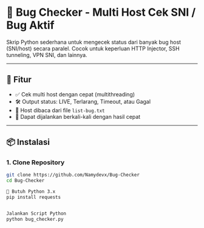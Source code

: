 # 🐞 Bug Checker - Multi Host Cek SNI / Bug Aktif

Skrip Python sederhana untuk mengecek status dari banyak bug host (SNI/host) secara paralel. Cocok untuk keperluan HTTP Injector, SSH tunneling, VPN SNI, dan lainnya.

---

## 🔧 Fitur

- ✅ Cek multi host dengan cepat (multithreading)
- 🛠️ Output status: LIVE, Terlarang, Timeout, atau Gagal
- 📄 Host dibaca dari file `list-bug.txt`
- 🔁 Dapat dijalankan berkali-kali dengan hasil cepat

---

## 📦 Instalasi

### 1. Clone Repository
```bash
git clone https://github.com/Namydevx/Bug-Checker
cd Bug-Checker

🐍 Butuh Python 3.x
pip install requests


Jalankan Script Python
python bug_checker.py


